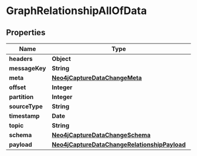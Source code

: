 

# GraphRelationshipAllOfData


## Properties

| Name | Type | Description | Notes |
|------------ | ------------- | ------------- | -------------|
|**headers** | **Object** |  |  |
|**messageKey** | **String** |  |  |
|**meta** | [**Neo4jCaptureDataChangeMeta**](Neo4jCaptureDataChangeMeta.md) |  |  |
|**offset** | **Integer** |  |  |
|**partition** | **Integer** |  |  |
|**sourceType** | **String** |  |  |
|**timestamp** | **Date** |  |  |
|**topic** | **String** |  |  |
|**schema** | [**Neo4jCaptureDataChangeSchema**](Neo4jCaptureDataChangeSchema.md) |  |  |
|**payload** | [**Neo4jCaptureDataChangeRelationshipPayload**](Neo4jCaptureDataChangeRelationshipPayload.md) |  |  |




